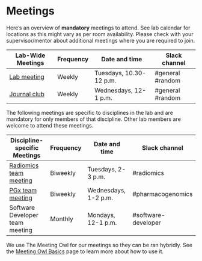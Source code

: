 # Meetings

Here’s an overview of **mandatory** meetings to attend. See lab calendar for locations as this might vary as per room availability. Please check with your supervisor/mentor about additional meetings where you are required to join.

| Lab-Wide Meetings                 | Frequency           | Date and time           | Slack channel     |
|-----------------------------------|---------------------|-------------------------|-------------------|
| [Lab meeting](lab_meeting.md)     | Weekly              | Tuesdays, 10.30-12 p.m. | #general #random  |
| [Journal club](journal_club.md)   | Weekly              | Wednesdays, 12-1 p.m.   | #general #random  |

The following meetings are specific to disciplines in the lab and are mandatory for only members of that discipline. Other lab members are welcome to attend these meetings.

| Discipline-specific Meetings                    | Frequency           | Date and time           | Slack channel      |
|-------------------------------------------------|---------------------|-------------------------|--------------------|
| [Radiomics team meeting](Radiomics_meeting.md)  | Biweekly            | Tuesdays, 2-3 p.m.      | #radiomics         |
| [PGx team meeting](pgx_meeting.md)      | Biweekly            | Wednesdays, 1-2 p.m.    | #pharmacogenomics  |
| Software Developer team meeting                 | Monthly             | Mondays, 12-1 p.m.      | #software-developer|

We use The Meeting Owl for our meetings so they can be ran hybridly. See the [Meeting Owl Basics](owl_basics.md) page to learn more about how to use it.